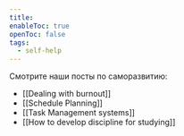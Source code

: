 ```yaml
---
title: 
enableToc: true
openToc: false
tags:
  - self-help
---
```

Смотрите наши посты по саморазвитию:
- [[Dealing with burnout]]
- [[Schedule Planning]]
- [[Task Management systems]]
- [[How to develop discipline for studying]]

<!-- Front links -->










